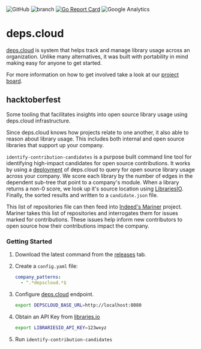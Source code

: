 ![GitHub](https://img.shields.io/github/license/depscloud/hacktoberfest.svg)
![branch](https://github.com/depscloud/hacktoberfest/workflows/branch/badge.svg?branch=main)
[![Go Report Card](https://goreportcard.com/badge/github.com/depscloud/hacktoberfest)](https://goreportcard.com/report/github.com/depscloud/hacktoberfest)
![Google Analytics](https://www.google-analytics.com/collect?v=1&cid=555&t=pageview&ec=repo&ea=open&dp=hacktoberfest&dt=hacktoberfest&tid=UA-143087272-2)

# deps.cloud

[deps.cloud](https://deps.cloud/) is system that helps track and manage library usage across an organization.
Unlike many alternatives, it was built with portability in mind making easy for anyone to get started.

For more information on how to get involved take a look at our [project board](https://github.com/orgs/depscloud/projects/1).

## hacktoberfest

Some tooling that facilitates insights into open source library usage using deps.cloud infrastructure.

Since deps.cloud knows how projects relate to one another, it also able to reason about library usage.
This includes both internal and open source libraries that support up your company.

`identify-contribution-candidates` is a purpose built command line tool for identifying high-impact candidates for open source contributions.
It works by using a [deployment](https:/deps.cloud/docs/deploy/) of deps.cloud to query for open source library usage across your company.
We score each library by the number of edges in the dependent sub-tree that point to a company's module.
When a library returns a non-0 score, we look up it's source location using [LibrariesIO](https://libraries.io).
Finally, the sorted results and written to a `candidate.json` file.

This list of repositories file can then feed into [Indeed's Mariner](https://github.com/indeedeng/Mariner) project.
Mariner takes this list of repositories and interrogates them for issues marked for contributions.
These issues help inform new contributors to open source how their contributions impact the company.

### Getting Started

1. Download the latest command from the [releases](https://github.com/depscloud/hacktoberfest/releases) tab.

1. Create a `config.yaml` file:
    ```yaml
    company_patterns:
      - ^.*depscloud.*$
    ```

2. Configure [deps.cloud](https://deps.cloud/docs/deploy/) endpoint.
    ```bash
    export DEPSCLOUD_BASE_URL=http://localhost:8080
    ``` 

3. Obtain an API Key from [libraries.io](https://libraries.io/)
    ```bash
    export LIBRARIESIO_API_KEY=123wxyz
    ```

4. Run `identify-contribution-candidates`
